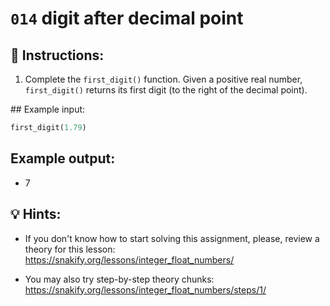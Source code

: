 # `014` digit after decimal point

## 📝 Instructions:

1. Complete the `first_digit()` function. Given a positive real number, `first_digit()` returns its first digit (to the right of the decimal point).

## Example input:

```py
first_digit(1.79)
```

## Example output:

+ 7

## 💡 Hints:

+ If you don't know how to start solving this assignment, please, review a theory for this lesson: https://snakify.org/lessons/integer_float_numbers/

+ You may also try step-by-step theory chunks: https://snakify.org/lessons/integer_float_numbers/steps/1/
